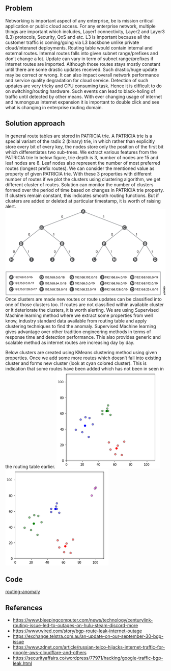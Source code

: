 
## Problem

Networking is important aspect of any enterprise, be is mission critical application or public cloud access. For any enterprise network, multiple things are important which includes, Layer1 connectivity, Layer2 and Layer3 (L3) protocols, Security, QoS and etc. L3 is important because all the customer traffic is coming/going via L3 backbone unlike private cloud/interanet deployments. Routing table would contain internal and external routes. Internal routes falls into given subnet range/prefixes and don’t change a lot. Update can vary in term of subnet range/prefixes if internet routes are imported. Although those routes stays mostly constant until there are some drastic updates received. Such drastic/huge update may be correct or wrong. It can also impact overall network performance and service quality degradation for cloud service. Detection of such updates are very tricky and CPU consuming task. Hence it is difficult to do on switching/routing hardware. Such events can lead to black-holing of traffic until detected by other means. With ever changing usage of internet and humongous internet expansion it is important to double click and see what is changing in enterprise routing domain.


## Solution approach

In general route tables are stored in PATRICIA trie. A PATRICIA trie is a special variant of the radix 2 (binary) trie, in which rather than explicitly store every bit of every key, the nodes store only the position of the first bit which differentiates two sub-trees.
We extract various features from the PATRICIA trie 
In below figure, trie depth is 3, number of nodes are 15 and leaf nodes are 8. Leaf nodes also represent the number of most preferred routes (longest prefix routes).
We can consider the mentioned value as property of given PATRICIA trie. With these 3 properties with different number of routes if we plot the clusters using clustering algorithm, we get different cluster of routes. Solution can monitor the number of clusters formed over the period of time based on changes in PATRICIA trie property. If clusters remain constant, this indicates smooth routing functions. But if clusters are added or deleted at particular timestamp, it is worth of raising alert.
![alt text](https://github.com/ankitsinha/Rouing-Anomaly-Classification/blob/main/images/pat_trie.png)
Once clusters are made new routes or route updates can be classified into one of those clusters too. If routes are not classified within available cluster or it deteriorate the clusters, it is worth alerting.
We are using Supervised Machine learning method where we extract some properties from well know, industry standard data available from routing table and apply clustering techniques to find the anomaly. Supervised Machine learning gives advantage over other tradition engineering methods in terms of response time and detection performance. This also provides generic and scalable method as internet routes are increasing day by day.

Below clusters are created using KMeans clustering method using given properties. Once we add some more routes which doesn’t fall into existing cluster and forms new cluster (look at cyan colored cluster). This is indication that some routes have been added which has not been in seen in the routing table earlier.
![alt text](https://github.com/ankitsinha/Rouing-Anomaly-Classification/blob/main/images/route_cluster1.png)
![alt text](https://github.com/ankitsinha/Rouing-Anomaly-Classification/blob/main/images/route_cluster2.png)


## Code

[routing-anomaly](src/routing-anomaly-kmean.py)

## References

- https://www.bleepingcomputer.com/news/technology/centurylink-routing-issue-led-to-outages-on-hulu-steam-discord-more
- https://www.wired.com/story/bgp-route-leak-internet-outage
- https://exchange.telstra.com.au/an-update-on-our-september-30-bgp-issue
- https://www.zdnet.com/article/russian-telco-hijacks-internet-traffic-for-google-aws-cloudflare-and-others
- https://securityaffairs.co/wordpress/77971/hacking/google-traffic-bgp-leak.html